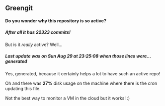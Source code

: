 ## Greengit

#### Do you wonder why this repository is so active?

##### After all it has 22323 commits!

But is it *really* active? Well...

##### Last update was on Sun Aug 29 at 23:25:08 when those lines were... generated

Yes, generated, because it certainly helps a lot to have such an active repo!

Oh and there was **27%** disk usage on the machine
where there is the cron updating this file.

Not the best way to monitor a VM in the cloud but it works! :)
